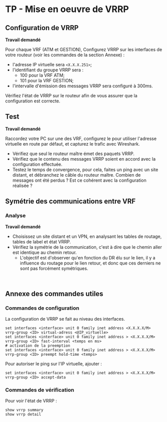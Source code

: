 # TP - Mise en oeuvre de VRRP

## Configuration de VRRP

**Travail demandé**

Pour chaque VRF (ATM et GESTION), Configurez VRRP sur les interfaces de votre routeur (voir les commandes de la section Annexe) :
* l'adresse IP virtuelle sera `<X.X.X.251>`;
* l'identifiant du groupe VRRP sera :
	* 100 pour la VRF ATM;
	* 101 pour la VRF GESTION;
* l'intervalle d'émission des messages VRRP sera configuré à 300ms.

Vérifiez l'état de VRRP sur le routeur afin de vous assurer que la configuration est correcte.

## Test

**Travail demandé**

Raccordez votre PC sur une des VRF, configurez le pour utiliser l'adresse virtuelle en route par défaut, et capturez le trafic avec Wireshark.

* Vérifiez que seul le routeur maître émet des paquets VRRP.
* Vérifiez que le contenu des messages VRRP soient en accord avec la configuration effectuée.
* Testez le temps de convergence, pour cela, faites un ping avec un site distant, et débranchez le câble du routeur maître. Combien de messages ont été perdus ? Est ce cohérent avec la configuration réalisée ?

## Symétrie des communications entre VRF

### Analyse

**Travail demandé**

* Choisissez un site distant et un VPN, en analysant les tables de routage, tables de label et état VRRP.
* Vérifiez la symétrie de la communication, c'est à dire que le chemin aller est identique au chemin retour.
	* L'objectif est d'observer qu'en fonction du DR élu sur le lien, il y a influence du routage pour le lien retour, et donc que ces derniers ne sont pas forcément symétriques.

   
## Annexe des commandes utiles

### Commandes de configuration 

La configuration de VRRP se fait au niveau des interfaces.

```
set interfaces <interface> unit 0 family inet address <X.X.X.X/M> vrrp-group <ID> virtual-adress <@IP_virtuelle>
set interfaces <interface> unit 0 family inet address > <X.X.X.X/M> vrrp-group <ID> fast-interval <temps en ms>
# activation de la preemption
set interfaces <interface> unit 0 family inet address > <X.X.X.X/M> vrrp-group <ID> preempt hold-time <temps>
```
Pour autoriser le ping sur l'IP virtuelle, ajouter :

```
set interfaces <interface> unit 0 family inet address > <X.X.X.X/M> vrrp-group <ID> accept-data

```

### Commandes de vérification

Pour voir l'état de VRRP :

```
show vrrp summary
show vrrp detail
```

